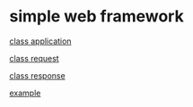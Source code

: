 # simple web framework

[class application](./docs/application.html)

[class request](./docs/request.html)

[class response](./docs/response.html)

[example](./docs/simple_app.html)